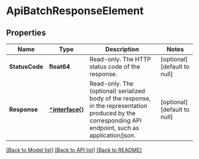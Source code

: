 # ApiBatchResponseElement

## Properties
Name | Type | Description | Notes
------------ | ------------- | ------------- | -------------
**StatusCode** | **float64** | Read-only. The HTTP status code of the response. | [optional] [default to null]
**Response** | [***interface{}**](interface{}.md) | Read-only. The (optional) serialized body of the response, in the representation produced by the corresponding API endpoint, such as application/json. | [optional] [default to null]

[[Back to Model list]](../README.md#documentation-for-models) [[Back to API list]](../README.md#documentation-for-api-endpoints) [[Back to README]](../README.md)

